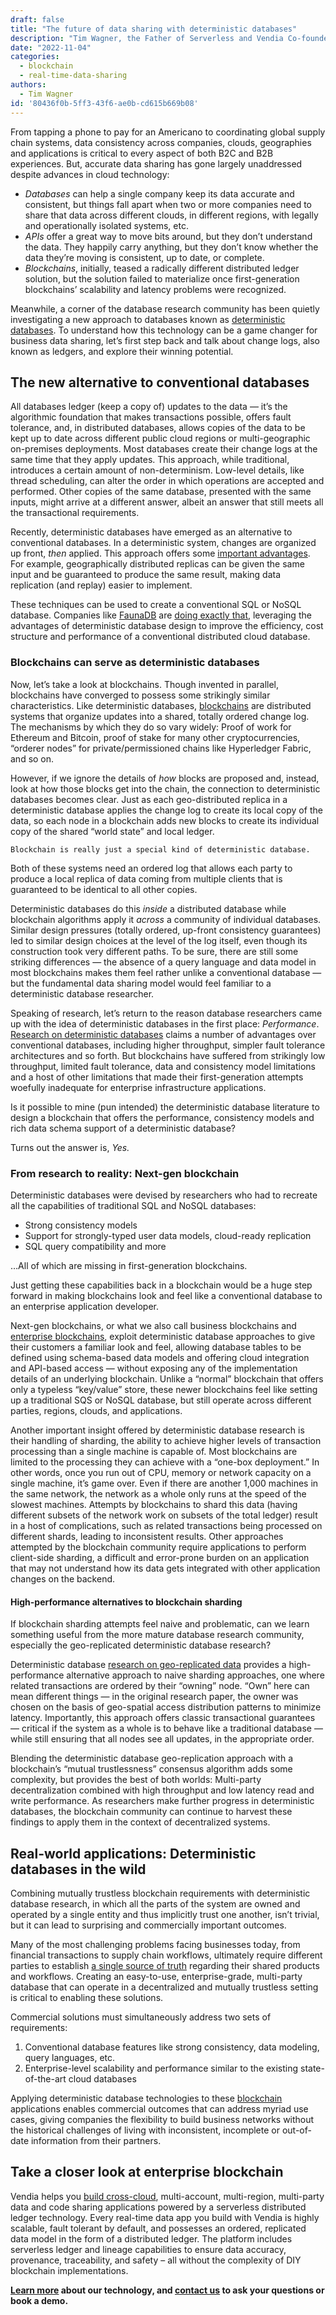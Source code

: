 ```yaml
---
draft: false
title: "The future of data sharing with deterministic databases"
description: "Tim Wagner, the Father of Serverless and Vendia Co-founder explores how database and blockchain research are revolutionizing business data sharing."
date: "2022-11-04"
categories:
  - blockchain
  - real-time-data-sharing
authors:
  - Tim Wagner
id: '80436f0b-5ff3-43f6-ae0b-cd615b669b08'
---
```


From tapping a phone to pay for an Americano to coordinating global supply chain systems, data consistency across companies, clouds, geographies and applications is critical to every aspect of both B2C and B2B experiences. But, accurate data sharing has gone largely unaddressed despite advances in cloud technology:



* _Databases_ can help a single company keep its data accurate and consistent, but things fall apart when two or more companies need to share that data across different clouds, in different regions, with legally and operationally isolated systems, etc.
* _APIs_ offer a great way to move bits around, but they don’t understand the data. They happily carry anything, but they don’t know whether the data they’re moving is consistent, up to date, or complete. 
* _Blockchains_, initially, teased a radically different distributed ledger solution, but the solution failed to materialize once first-generation blockchains’ scalability and latency problems were recognized.

Meanwhile, a corner of the database research community has been quietly investigating a new approach to databases known as [deterministic databases](https://cacm.acm.org/magazines/2018/9/230601-an-overview-of-deterministic-database-systems/fulltext). To understand how this technology can be a game changer for business data sharing, let’s first step back and talk about change logs, also known as ledgers, and explore their winning potential.


## The new alternative to conventional databases

All databases ledger (keep a copy of) updates to the data — it’s the algorithmic foundation that makes transactions possible, offers fault tolerance, and, in distributed databases, allows copies of the data to be kept up to date across different public cloud regions or multi-geographic on-premises deployments. Most databases create their change logs at the same time that they apply updates. This approach, while traditional, introduces a certain amount of non-determinism. Low-level details, like thread scheduling, can alter the order in which operations are accepted and performed. Other copies of the same database, presented with the same inputs, might arrive at a different answer, albeit an answer that still meets all the transactional requirements.

Recently, deterministic databases have emerged as an alternative to conventional databases. In a deterministic system, changes are organized up front, _then_ applied. This approach offers some [important advantages](https://www.cs.umd.edu/~abadi/papers/abadi-cacm2018.pdf). For example, geographically distributed replicas can be given the same input and be guaranteed to produce the same result, making data replication (and replay) easier to implement.

These techniques can be used to create a conventional SQL or NoSQL database. Companies like [FaunaDB](https://fauna.com/) are [doing exactly that](https://fauna.com/blog/consistency-without-clocks-faunadb-transaction-protocol), leveraging the advantages of deterministic database design to improve the efficiency, cost structure and performance of a conventional distributed cloud database.


### Blockchains can serve as deterministic databases

Now, let’s take a look at blockchains. Though invented in parallel, blockchains have converged to possess some strikingly similar characteristics. Like deterministic databases, [blockchains](https://vendia.com/blockchain) are distributed systems that organize updates into a shared, totally ordered change log. The mechanisms by which they do so vary widely: Proof of work for Ethereum and Bitcoin, proof of stake for many other cryptocurrencies, “orderer nodes” for private/permissioned chains like Hyperledger Fabric, and so on. 

However, if we ignore the details of _how_ blocks are proposed and, instead, look at how those blocks get into the chain, the connection to deterministic databases becomes clear. Just as each geo-distributed replica in a deterministic database applies the change log to create its local copy of the data, so each node in a blockchain adds new blocks to create its individual copy of the shared “world state” and local ledger. 


    Blockchain is really just a special kind of deterministic database.

Both of these systems need an ordered log that allows each party to produce a local replica of data coming from multiple clients that is guaranteed to be identical to all other copies. 

Deterministic databases do this _inside_ a distributed database while blockchain algorithms apply it _across_ a community of individual databases. Similar design pressures (totally ordered, up-front consistency guarantees) led to similar design choices at the level of the log itself, even though its construction took very different paths. To be sure, there are still some striking differences — the absence of a query language and data model in most blockchains makes them feel rather unlike a conventional database — but the fundamental data sharing model would feel familiar to a deterministic database researcher.

Speaking of research, let’s return to the reason database researchers came up with the idea of deterministic databases in the first place: _Performance_. [Research on deterministic databases](https://cs.yale.edu/homes/thomson/publications/calvin-sigmod12.pdf) claims a number of advantages over conventional databases, including higher throughput, simpler fault tolerance architectures and so forth. But blockchains have suffered from strikingly low throughput, limited fault tolerance, data and consistency model limitations and a host of other limitations that made their first-generation attempts woefully inadequate for enterprise infrastructure applications.

Is it possible to mine (pun intended) the deterministic database literature to design a blockchain that offers the performance, consistency models and rich data schema support of a deterministic database? 

Turns out the answer is, _Yes._


### From research to reality: Next-gen blockchain

Deterministic databases were devised by researchers who had to recreate all the capabilities of traditional SQL and NoSQL databases: 



* Strong consistency models
* Support for strongly-typed user data models, cloud-ready replication
* SQL query compatibility and more

…All of which are missing in first-generation blockchains.

Just getting these capabilities back in a blockchain would be a huge step forward in making blockchains look and feel like a conventional database to an enterprise application developer.

Next-gen blockchains, or what we also call business blockchains and [enterprise blockchains](https://www.vendia.com/blog/13-features-you-need-to-evaluate-an-enterprise-blockchain-platform), exploit deterministic database approaches to give their customers a familiar look and feel, allowing database tables to be defined using schema-based data models and offering cloud integration and API-based access — without exposing any of the implementation details of an underlying blockchain. Unlike a “normal” blockchain that offers only a typeless “key/value” store, these newer blockchains feel like setting up a traditional SQS or NoSQL database, but still operate across different parties, regions, clouds, and applications.

Another important insight offered by deterministic database research is their handling of sharding, the ability to achieve higher levels of transaction processing than a single machine is capable of. Most blockchains are limited to the processing they can achieve with a “one-box deployment.” In other words, once you run out of CPU, memory or network capacity on a single machine, it’s game over. Even if there are another 1,000 machines in the same network, the network as a whole only runs at the speed of the slowest machines. Attempts by blockchains to shard this data (having different subsets of the network work on subsets of the total ledger) result in a host of complications, such as related transactions being processed on different shards, leading to inconsistent results. Other approaches attempted by the blockchain community require applications to perform client-side sharding, a difficult and error-prone burden on an application that may not understand how its data gets integrated with other application changes on the backend.


#### High-performance alternatives to blockchain sharding

If blockchain sharding attempts feel naive and problematic, can we learn something useful from the more mature database research community, especially the geo-replicated deterministic database research?

Deterministic database [research on geo-replicated data](http://www.cs.umd.edu/~abadi/papers/1154-Abadi.pdf) provides a high-performance alternative approach to naive sharding approaches, one where related transactions are ordered by their “owning” node. “Own” here can mean different things — in the original research paper, the owner was chosen on the basis of geo-spatial access distribution patterns to minimize latency. Importantly, this approach offers classic transactional guarantees — critical if the system as a whole is to behave like a traditional database — while still ensuring that all nodes see all updates, in the appropriate order. 

Blending the deterministic database geo-replication approach with a blockchain’s “mutual trustlessness” consensus algorithm adds some complexity, but provides the best of both worlds: Multi-party decentralization combined with high throughput and low latency read and write performance. As researchers make further progress in deterministic databases, the blockchain community can continue to harvest these findings to apply them in the context of decentralized systems.


## Real-world applications: Deterministic databases in the wild

Combining mutually trustless blockchain requirements with deterministic database research, in which all the parts of the system are owned and operated by a single entity and thus implicitly trust one another, isn’t trivial, but it can lead to surprising and commercially important outcomes.

Many of the most challenging problems facing businesses today, from financial transactions to supply chain workflows, ultimately require different parties to establish [a single source of truth](https://www.vendia.com/blog/real-time-everything) regarding their shared products and workflows. Creating an easy-to-use, enterprise-grade, multi-party database that can operate in a decentralized and mutually trustless setting is critical to enabling these solutions.

Commercial solutions must simultaneously address two sets of requirements:



1. Conventional database features like strong consistency, data modeling, query languages, etc. 
2. Enterprise-level scalability and performance similar to the existing state-of-the-art cloud databases

Applying deterministic database technologies to these [blockchain](https://www.vendia.net/blockchain) applications enables commercial outcomes that can address myriad use cases, giving companies the flexibility to build business networks without the historical challenges of living with inconsistent, incomplete or out-of-date information from their partners.


## Take a closer look at enterprise blockchain

Vendia helps you [build cross-cloud](https://www.vendia.com/blog/why-blockchains-databases-api-cannot-standalone-as-it-solutions), multi-account, multi-region, multi-party data and code sharing applications powered by a serverless distributed ledger technology. Every real-time data app you build with Vendia is highly scalable, fault tolerant by default, and possesses an ordered, replicated data model in the form of a distributed ledger. The platform includes serverless ledger and lineage capabilities to ensure data accuracy, provenance, traceability, and safety – all without the complexity of DIY blockchain implementations.

**[Learn more](https://www.vendia.com/product) about our technology, and [contact us](https://meetings.hubspot.com/tim-zonca/contact-an-expert) to ask your questions or book a demo.**

